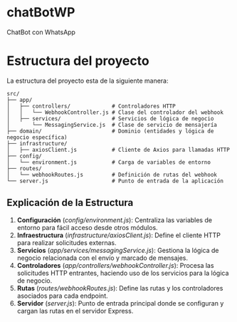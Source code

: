 # chatBotWP
ChatBot con WhatsApp

# Estructura del proyecto

La estructura del proyecto esta de la siguiente manera:

```plaintext
src/
├── app/
│   ├── controllers/             # Controladores HTTP
│   │   └── WebhookController.js # Clase del controlador del webhook
│   ├── services/                # Servicios de lógica de negocio
│       └── MessagingService.js  # Clase de servicio de mensajería
├── domain/                      # Dominio (entidades y lógica de negocio específica)
├── infrastructure/
│   ├── axiosClient.js           # Cliente de Axios para llamadas HTTP
├── config/
│   └── environment.js           # Carga de variables de entorno
├── routes/
│   └── webhookRoutes.js         # Definición de rutas del webhook
└── server.js                    # Punto de entrada de la aplicación
```

## Explicación de la Estructura

1. **Configuración** (*config/environment.js*): Centraliza las variables de entorno para fácil acceso desde otros módulos.
2. **Infraestructura** (*infrastructure/axiosClient.js*): Define el cliente HTTP para realizar solicitudes externas.
3. **Servicios** (*app/services/messagingService.js*): Gestiona la lógica de negocio relacionada con el envío y marcado de mensajes.
4. **Controladores** (*app/controllers/webhookController.js*): Procesa las solicitudes HTTP entrantes, haciendo uso de los servicios para la lógica de negocio.
5. **Rutas** (*routes/webhookRoutes.js*): Define las rutas y los controladores asociados para cada endpoint.
5. **Servidor** (*server.js*): Punto de entrada principal donde se configuran y cargan las rutas en el servidor Express.